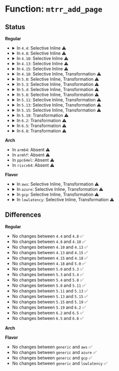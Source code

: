 # Function: <code>mtrr_add_page</code>

## Status
<b>Regular</b>
<ul>
<li>
<details>
<summary>In <code>4.4</code>: Selective Inline ⚠️</summary>

```c
int mtrr_add_page(long unsigned int base, long unsigned int size, unsigned int type, bool increment);
```

**Collision:** Unique Global

**Inline:** Selective

**Transformation:** False

**Instances:**

```
In arch/x86/kernel/cpu/mtrr/main.c (ffffffff8104a3b0)
Location: arch/x86/kernel/cpu/mtrr/main.c:288
Inline: True
Direct callers:
  - arch/x86/kernel/cpu/mtrr/main.c:mtrr_add
  - arch/x86/kernel/cpu/mtrr/if.c:mtrr_write
  - arch/x86/kernel/cpu/mtrr/if.c:mtrr_ioctl
```
**Symbols:**

```
ffffffff8104a3b0-ffffffff8104a818: mtrr_add_page (STB_GLOBAL)
```
</details>
</li>
<li>
<details>
<summary>In <code>4.8</code>: Selective Inline ⚠️</summary>

```c
int mtrr_add_page(long unsigned int base, long unsigned int size, unsigned int type, bool increment);
```

**Collision:** Unique Global

**Inline:** Selective

**Transformation:** False

**Instances:**

```
In arch/x86/kernel/cpu/mtrr/main.c (ffffffff8104a4f0)
Location: arch/x86/kernel/cpu/mtrr/main.c:288
Inline: True
Direct callers:
  - arch/x86/kernel/cpu/mtrr/main.c:mtrr_add
  - arch/x86/kernel/cpu/mtrr/if.c:mtrr_ioctl
  - arch/x86/kernel/cpu/mtrr/if.c:mtrr_write
```
**Symbols:**

```
ffffffff8104a4f0-ffffffff8104a95d: mtrr_add_page (STB_GLOBAL)
```
</details>
</li>
<li>
<details>
<summary>In <code>4.10</code>: Selective Inline ⚠️</summary>

```c
int mtrr_add_page(long unsigned int base, long unsigned int size, unsigned int type, bool increment);
```

**Collision:** Unique Global

**Inline:** Selective

**Transformation:** False

**Instances:**

```
In arch/x86/kernel/cpu/mtrr/main.c (ffffffff8104c950)
Location: arch/x86/kernel/cpu/mtrr/main.c:288
Inline: True
Direct callers:
  - arch/x86/kernel/cpu/mtrr/main.c:mtrr_add
  - arch/x86/kernel/cpu/mtrr/if.c:mtrr_ioctl
  - arch/x86/kernel/cpu/mtrr/if.c:mtrr_write
```
**Symbols:**

```
ffffffff8104c950-ffffffff8104cdbd: mtrr_add_page (STB_GLOBAL)
```
</details>
</li>
<li>
<details>
<summary>In <code>4.13</code>: Selective Inline ⚠️</summary>

```c
int mtrr_add_page(long unsigned int base, long unsigned int size, unsigned int type, bool increment);
```

**Collision:** Unique Global

**Inline:** Selective

**Transformation:** False

**Instances:**

```
In arch/x86/kernel/cpu/mtrr/main.c (ffffffff8104c900)
Location: arch/x86/kernel/cpu/mtrr/main.c:300
Inline: True
Direct callers:
  - arch/x86/kernel/cpu/mtrr/main.c:mtrr_add
  - arch/x86/kernel/cpu/mtrr/if.c:mtrr_ioctl
  - arch/x86/kernel/cpu/mtrr/if.c:mtrr_write
```
**Symbols:**

```
ffffffff8104c900-ffffffff8104cd80: mtrr_add_page (STB_GLOBAL)
```
</details>
</li>
<li>
<details>
<summary>In <code>4.15</code>: Selective Inline ⚠️</summary>

```c
int mtrr_add_page(long unsigned int base, long unsigned int size, unsigned int type, bool increment);
```

**Collision:** Unique Global

**Inline:** Selective

**Transformation:** False

**Instances:**

```
In arch/x86/kernel/cpu/mtrr/main.c (ffffffff810501c0)
Location: arch/x86/kernel/cpu/mtrr/main.c:300
Inline: True
Direct callers:
  - arch/x86/kernel/cpu/mtrr/main.c:mtrr_add
  - arch/x86/kernel/cpu/mtrr/if.c:mtrr_ioctl
  - arch/x86/kernel/cpu/mtrr/if.c:mtrr_write
```
**Symbols:**

```
ffffffff810501c0-ffffffff81050663: mtrr_add_page (STB_GLOBAL)
```
</details>
</li>
<li>
<details>
<summary>In <code>4.18</code>: Selective Inline, Transformation ⚠️</summary>

```c
int mtrr_add_page(long unsigned int base, long unsigned int size, unsigned int type, bool increment);
```

**Collision:** Unique Global

**Inline:** Selective

**Transformation:** True

**Instances:**

```
In arch/x86/kernel/cpu/mtrr/mtrr.c (0)
Location: arch/x86/kernel/cpu/mtrr/mtrr.c:301
Inline: True
Direct callers:
  - arch/x86/kernel/cpu/mtrr/mtrr.c:mtrr_add
  - arch/x86/kernel/cpu/mtrr/if.c:mtrr_ioctl
  - arch/x86/kernel/cpu/mtrr/if.c:mtrr_write
```
**Symbols:**

```
ffffffff8105385a-ffffffff810538e5: mtrr_add_page.cold.6 (STB_LOCAL)
ffffffff81052ee0-ffffffff810532ef: mtrr_add_page (STB_GLOBAL)
```
</details>
</li>
<li>
<details>
<summary>In <code>5.0</code>: Selective Inline, Transformation ⚠️</summary>

```c
int mtrr_add_page(long unsigned int base, long unsigned int size, unsigned int type, bool increment);
```

**Collision:** Unique Global

**Inline:** Selective

**Transformation:** True

**Instances:**

```
In arch/x86/kernel/cpu/mtrr/mtrr.c (ffffffff810505c9)
Location: arch/x86/kernel/cpu/mtrr/mtrr.c:301
Inline: True
Direct callers:
  - arch/x86/kernel/cpu/mtrr/mtrr.c:mtrr_add
  - arch/x86/kernel/cpu/mtrr/if.c:mtrr_ioctl
  - arch/x86/kernel/cpu/mtrr/if.c:mtrr_write
```
**Symbols:**

```
ffffffff81050eda-ffffffff81050f65: mtrr_add_page.cold.7 (STB_LOCAL)
ffffffff81050550-ffffffff81050961: mtrr_add_page (STB_GLOBAL)
```
</details>
</li>
<li>
<details>
<summary>In <code>5.3</code>: Selective Inline, Transformation ⚠️</summary>

```c
int mtrr_add_page(long unsigned int base, long unsigned int size, unsigned int type, bool increment);
```

**Collision:** Unique Global

**Inline:** Selective

**Transformation:** True

**Instances:**

```
In arch/x86/kernel/cpu/mtrr/mtrr.c (ffffffff810536ba)
Location: arch/x86/kernel/cpu/mtrr/mtrr.c:301
Inline: True
Direct callers:
  - arch/x86/kernel/cpu/mtrr/mtrr.c:mtrr_add
  - arch/x86/kernel/cpu/mtrr/if.c:mtrr_ioctl
  - arch/x86/kernel/cpu/mtrr/if.c:mtrr_write
```
**Symbols:**

```
ffffffff81053fac-ffffffff81054064: mtrr_add_page.cold (STB_LOCAL)
ffffffff81053660-ffffffff81053a3c: mtrr_add_page (STB_GLOBAL)
```
</details>
</li>
<li>
<details>
<summary>In <code>5.4</code>: Selective Inline, Transformation ⚠️</summary>

```c
int mtrr_add_page(long unsigned int base, long unsigned int size, unsigned int type, bool increment);
```

**Collision:** Unique Global

**Inline:** Selective

**Transformation:** True

**Instances:**

```
In arch/x86/kernel/cpu/mtrr/mtrr.c (ffffffff81053faa)
Location: arch/x86/kernel/cpu/mtrr/mtrr.c:301
Inline: True
Direct callers:
  - arch/x86/kernel/cpu/mtrr/mtrr.c:mtrr_add
  - arch/x86/kernel/cpu/mtrr/if.c:mtrr_ioctl
  - arch/x86/kernel/cpu/mtrr/if.c:mtrr_write
```
**Symbols:**

```
ffffffff8105489c-ffffffff81054954: mtrr_add_page.cold (STB_LOCAL)
ffffffff81053f50-ffffffff8105432c: mtrr_add_page (STB_GLOBAL)
```
</details>
</li>
<li>
<details>
<summary>In <code>5.8</code>: Selective Inline, Transformation ⚠️</summary>

```c
int mtrr_add_page(long unsigned int base, long unsigned int size, unsigned int type, bool increment);
```

**Collision:** Unique Global

**Inline:** Selective

**Transformation:** True

**Instances:**

```
In arch/x86/kernel/cpu/mtrr/mtrr.c (ffffffff810593ce)
Location: arch/x86/kernel/cpu/mtrr/mtrr.c:301
Inline: True
Inline callers:
  - arch/x86/kernel/cpu/mtrr/mtrr.c:mtrr_add
Direct callers:
  - arch/x86/kernel/cpu/mtrr/mtrr.c:mtrr_add
  - arch/x86/kernel/cpu/mtrr/if.c:mtrr_ioctl
  - arch/x86/kernel/cpu/mtrr/if.c:mtrr_write
```
**Symbols:**

```
ffffffff81058f60-ffffffff8105931f: mtrr_add_page.part.0 (STB_LOCAL)
ffffffff8105992c-ffffffff810599e6: mtrr_add_page.part.0.cold (STB_LOCAL)
ffffffff81059320-ffffffff81059378: mtrr_add_page (STB_GLOBAL)
```
</details>
</li>
<li>
<details>
<summary>In <code>5.11</code>: Selective Inline, Transformation ⚠️</summary>

```c
int mtrr_add_page(long unsigned int base, long unsigned int size, unsigned int type, bool increment);
```

**Collision:** Unique Global

**Inline:** Selective

**Transformation:** True

**Instances:**

```
In arch/x86/kernel/cpu/mtrr/mtrr.c (ffffffff8105819e)
Location: arch/x86/kernel/cpu/mtrr/mtrr.c:301
Inline: True
Inline callers:
  - arch/x86/kernel/cpu/mtrr/mtrr.c:mtrr_add
Direct callers:
  - arch/x86/kernel/cpu/mtrr/mtrr.c:mtrr_add
  - arch/x86/kernel/cpu/mtrr/if.c:mtrr_ioctl
  - arch/x86/kernel/cpu/mtrr/if.c:mtrr_write
```
**Symbols:**

```
ffffffff81057d30-ffffffff810580ef: mtrr_add_page.part.0 (STB_LOCAL)
ffffffff81bd5be5-ffffffff81bd5c9f: mtrr_add_page.part.0.cold (STB_LOCAL)
ffffffff810580f0-ffffffff81058148: mtrr_add_page (STB_GLOBAL)
```
</details>
</li>
<li>
<details>
<summary>In <code>5.13</code>: Selective Inline, Transformation ⚠️</summary>

```c
int mtrr_add_page(long unsigned int base, long unsigned int size, unsigned int type, bool increment);
```

**Collision:** Unique Global

**Inline:** Selective

**Transformation:** True

**Instances:**

```
In arch/x86/kernel/cpu/mtrr/mtrr.c (ffffffff81058aee)
Location: arch/x86/kernel/cpu/mtrr/mtrr.c:299
Inline: True
Inline callers:
  - arch/x86/kernel/cpu/mtrr/mtrr.c:mtrr_add
Direct callers:
  - arch/x86/kernel/cpu/mtrr/mtrr.c:mtrr_add
  - arch/x86/kernel/cpu/mtrr/if.c:mtrr_ioctl
  - arch/x86/kernel/cpu/mtrr/if.c:mtrr_write
```
**Symbols:**

```
ffffffff81058680-ffffffff81058a3f: mtrr_add_page.part.0 (STB_LOCAL)
ffffffff81bc7f99-ffffffff81bc8053: mtrr_add_page.part.0.cold (STB_LOCAL)
ffffffff81058a40-ffffffff81058a98: mtrr_add_page (STB_GLOBAL)
```
</details>
</li>
<li>
<details>
<summary>In <code>5.15</code>: Selective Inline, Transformation ⚠️</summary>

```c
int mtrr_add_page(long unsigned int base, long unsigned int size, unsigned int type, bool increment);
```

**Collision:** Unique Global

**Inline:** Selective

**Transformation:** True

**Instances:**

```
In arch/x86/kernel/cpu/mtrr/mtrr.c (0)
Location: arch/x86/kernel/cpu/mtrr/mtrr.c:299
Inline: True
Direct callers:
  - arch/x86/kernel/cpu/mtrr/mtrr.c:mtrr_add
  - arch/x86/kernel/cpu/mtrr/if.c:mtrr_ioctl
  - arch/x86/kernel/cpu/mtrr/if.c:mtrr_write
```
**Symbols:**

```
ffffffff810616b0-ffffffff81061b4e: mtrr_add_page.part.0 (STB_LOCAL)
ffffffff81c9bcbf-ffffffff81c9bd93: mtrr_add_page.part.0.cold (STB_LOCAL)
ffffffff81c9bd93-ffffffff81c9bda8: mtrr_add_page.cold (STB_LOCAL)
ffffffff81061b50-ffffffff81061bc5: mtrr_add_page (STB_GLOBAL)
```
</details>
</li>
<li>
<details>
<summary>In <code>5.19</code>: Transformation ⚠️</summary>

```c
int mtrr_add_page(long unsigned int base, long unsigned int size, unsigned int type, bool increment);
```

**Collision:** Unique Global

**Inline:** No

**Transformation:** True

**Instances:**

```
In arch/x86/kernel/cpu/mtrr/mtrr.c (0)
Location: arch/x86/kernel/cpu/mtrr/mtrr.c:299
Inline: False
Direct callers:
  - arch/x86/kernel/cpu/mtrr/mtrr.c:mtrr_add
  - arch/x86/kernel/cpu/mtrr/if.c:mtrr_ioctl
  - arch/x86/kernel/cpu/mtrr/if.c:mtrr_write
```
**Symbols:**

```
ffffffff81e4b11c-ffffffff81e4b1f1: mtrr_add_page.cold (STB_LOCAL)
ffffffff8106e050-ffffffff8106e586: mtrr_add_page (STB_GLOBAL)
```
</details>
</li>
<li>
<details>
<summary>In <code>6.2</code>: Transformation ⚠️</summary>

```c
int mtrr_add_page(long unsigned int base, long unsigned int size, unsigned int type, bool increment);
```

**Collision:** Unique Global

**Inline:** No

**Transformation:** True

**Instances:**

```
In arch/x86/kernel/cpu/mtrr/mtrr.c (0)
Location: arch/x86/kernel/cpu/mtrr/mtrr.c:256
Inline: False
Direct callers:
  - arch/x86/kernel/cpu/mtrr/mtrr.c:mtrr_add
  - arch/x86/kernel/cpu/mtrr/if.c:mtrr_ioctl
  - arch/x86/kernel/cpu/mtrr/if.c:mtrr_write
```
**Symbols:**

```
ffffffff82052f27-ffffffff82052f44: mtrr_add_page.cold (STB_LOCAL)
ffffffff8107e350-ffffffff8107e8aa: mtrr_add_page (STB_GLOBAL)
```
</details>
</li>
<li>
<details>
<summary>In <code>6.5</code>: Transformation ⚠️</summary>

```c
int mtrr_add_page(long unsigned int base, long unsigned int size, unsigned int type, bool increment);
```

**Collision:** Unique Global

**Inline:** No

**Transformation:** True

**Instances:**

```
In arch/x86/kernel/cpu/mtrr/mtrr.c (0)
Location: arch/x86/kernel/cpu/mtrr/mtrr.c:225
Inline: False
Direct callers:
  - arch/x86/kernel/cpu/mtrr/mtrr.c:mtrr_add
  - arch/x86/kernel/cpu/mtrr/if.c:mtrr_ioctl
  - arch/x86/kernel/cpu/mtrr/if.c:mtrr_write
```
**Symbols:**

```
ffffffff820d1482-ffffffff820d1496: mtrr_add_page.cold (STB_LOCAL)
ffffffff810804b0-ffffffff81080a0c: mtrr_add_page (STB_GLOBAL)
```
</details>
</li>
<li>
<details>
<summary>In <code>6.8</code>: Transformation ⚠️</summary>

```c
int mtrr_add_page(long unsigned int base, long unsigned int size, unsigned int type, bool increment);
```

**Collision:** Unique Global

**Inline:** No

**Transformation:** True

**Instances:**

```
In arch/x86/kernel/cpu/mtrr/mtrr.c (0)
Location: arch/x86/kernel/cpu/mtrr/mtrr.c:225
Inline: False
Direct callers:
  - arch/x86/kernel/cpu/mtrr/mtrr.c:mtrr_add
  - arch/x86/kernel/cpu/mtrr/if.c:mtrr_ioctl
  - arch/x86/kernel/cpu/mtrr/if.c:mtrr_write
```
**Symbols:**

```
ffffffff821ac04a-ffffffff821ac05e: mtrr_add_page.cold (STB_LOCAL)
ffffffff81087fc0-ffffffff8108851c: mtrr_add_page (STB_GLOBAL)
```
</details>
</li>
</ul>
<b>Arch</b>
<ul>
<li>
In <code>arm64</code>: Absent ⚠️
</li>
<li>
In <code>armhf</code>: Absent ⚠️
</li>
<li>
In <code>ppc64el</code>: Absent ⚠️
</li>
<li>
In <code>riscv64</code>: Absent ⚠️
</li>
</ul>
<b>Flavor</b>
<ul>
<li>
<details>
<summary>In <code>aws</code>: Selective Inline, Transformation ⚠️</summary>

```c
int mtrr_add_page(long unsigned int base, long unsigned int size, unsigned int type, bool increment);
```

**Collision:** Unique Global

**Inline:** Selective

**Transformation:** True

**Instances:**

```
In arch/x86/kernel/cpu/mtrr/mtrr.c (ffffffff81053b2a)
Location: arch/x86/kernel/cpu/mtrr/mtrr.c:301
Inline: True
Direct callers:
  - arch/x86/kernel/cpu/mtrr/mtrr.c:mtrr_add
  - arch/x86/kernel/cpu/mtrr/if.c:mtrr_ioctl
  - arch/x86/kernel/cpu/mtrr/if.c:mtrr_write
```
**Symbols:**

```
ffffffff8105441c-ffffffff810544d4: mtrr_add_page.cold (STB_LOCAL)
ffffffff81053ad0-ffffffff81053eac: mtrr_add_page (STB_GLOBAL)
```
</details>
</li>
<li>
<details>
<summary>In <code>azure</code>: Selective Inline, Transformation ⚠️</summary>

```c
int mtrr_add_page(long unsigned int base, long unsigned int size, unsigned int type, bool increment);
```

**Collision:** Unique Global

**Inline:** Selective

**Transformation:** True

**Instances:**

```
In arch/x86/kernel/cpu/mtrr/mtrr.c (ffffffff81043bfa)
Location: arch/x86/kernel/cpu/mtrr/mtrr.c:301
Inline: True
Direct callers:
  - arch/x86/kernel/cpu/mtrr/mtrr.c:mtrr_add
  - arch/x86/kernel/cpu/mtrr/if.c:mtrr_ioctl
  - arch/x86/kernel/cpu/mtrr/if.c:mtrr_write
```
**Symbols:**

```
ffffffff8104449b-ffffffff81044553: mtrr_add_page.cold (STB_LOCAL)
ffffffff81043ba0-ffffffff81043f7c: mtrr_add_page (STB_GLOBAL)
```
</details>
</li>
<li>
<details>
<summary>In <code>gcp</code>: Selective Inline, Transformation ⚠️</summary>

```c
int mtrr_add_page(long unsigned int base, long unsigned int size, unsigned int type, bool increment);
```

**Collision:** Unique Global

**Inline:** Selective

**Transformation:** True

**Instances:**

```
In arch/x86/kernel/cpu/mtrr/mtrr.c (ffffffff81053f5a)
Location: arch/x86/kernel/cpu/mtrr/mtrr.c:301
Inline: True
Direct callers:
  - arch/x86/kernel/cpu/mtrr/mtrr.c:mtrr_add
  - arch/x86/kernel/cpu/mtrr/if.c:mtrr_ioctl
  - arch/x86/kernel/cpu/mtrr/if.c:mtrr_write
```
**Symbols:**

```
ffffffff8105484c-ffffffff81054904: mtrr_add_page.cold (STB_LOCAL)
ffffffff81053f00-ffffffff810542dc: mtrr_add_page (STB_GLOBAL)
```
</details>
</li>
<li>
<details>
<summary>In <code>lowlatency</code>: Selective Inline, Transformation ⚠️</summary>

```c
int mtrr_add_page(long unsigned int base, long unsigned int size, unsigned int type, bool increment);
```

**Collision:** Unique Global

**Inline:** Selective

**Transformation:** True

**Instances:**

```
In arch/x86/kernel/cpu/mtrr/mtrr.c (ffffffff810553da)
Location: arch/x86/kernel/cpu/mtrr/mtrr.c:301
Inline: True
Direct callers:
  - arch/x86/kernel/cpu/mtrr/mtrr.c:mtrr_add
  - arch/x86/kernel/cpu/mtrr/if.c:mtrr_ioctl
  - arch/x86/kernel/cpu/mtrr/if.c:mtrr_write
```
**Symbols:**

```
ffffffff81055ccc-ffffffff81055d84: mtrr_add_page.cold (STB_LOCAL)
ffffffff81055380-ffffffff8105575c: mtrr_add_page (STB_GLOBAL)
```
</details>
</li>
</ul>

## Differences
<b>Regular</b>
<ul>
<li>
No changes between <code>4.4</code> and <code>4.8</code> ✅
</li>
<li>
No changes between <code>4.8</code> and <code>4.10</code> ✅
</li>
<li>
No changes between <code>4.10</code> and <code>4.13</code> ✅
</li>
<li>
No changes between <code>4.13</code> and <code>4.15</code> ✅
</li>
<li>
No changes between <code>4.15</code> and <code>4.18</code> ✅
</li>
<li>
No changes between <code>4.18</code> and <code>5.0</code> ✅
</li>
<li>
No changes between <code>5.0</code> and <code>5.3</code> ✅
</li>
<li>
No changes between <code>5.3</code> and <code>5.4</code> ✅
</li>
<li>
No changes between <code>5.4</code> and <code>5.8</code> ✅
</li>
<li>
No changes between <code>5.8</code> and <code>5.11</code> ✅
</li>
<li>
No changes between <code>5.11</code> and <code>5.13</code> ✅
</li>
<li>
No changes between <code>5.13</code> and <code>5.15</code> ✅
</li>
<li>
No changes between <code>5.15</code> and <code>5.19</code> ✅
</li>
<li>
No changes between <code>5.19</code> and <code>6.2</code> ✅
</li>
<li>
No changes between <code>6.2</code> and <code>6.5</code> ✅
</li>
<li>
No changes between <code>6.5</code> and <code>6.8</code> ✅
</li>
</ul>
<b>Arch</b>
<ul>
</ul>
<b>Flavor</b>
<ul>
<li>
No changes between <code>generic</code> and <code>aws</code> ✅
</li>
<li>
No changes between <code>generic</code> and <code>azure</code> ✅
</li>
<li>
No changes between <code>generic</code> and <code>gcp</code> ✅
</li>
<li>
No changes between <code>generic</code> and <code>lowlatency</code> ✅
</li>
</ul>
